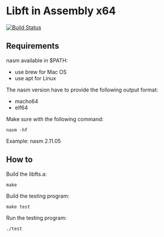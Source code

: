 # Libft in Assembly x64

[![Build Status](https://travis-ci.org/JulienBalestra/libftASM.svg?branch=master)](https://travis-ci.org/julienbalestra/libftASM)


## Requirements

nasm available in $PATH:


* use brew for Mac OS
* use apt for Linux

The nasm version have to provide the following output format:

* macho64
* elf64

Make sure with the following command:


	nasm -hf

Example: nasm 2.11.05

## How to

Build the libfts.a:


	make

Build the testing program:


	make test


Run the testing program:


	./test
